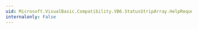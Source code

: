 ```yaml
---
uid: Microsoft.VisualBasic.Compatibility.VB6.StatusStripArray.HelpRequested
internalonly: False
---
```

